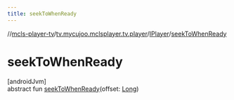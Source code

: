```yaml
---
title: seekToWhenReady
---
```

//[mcls-player-tv](../../../index.html)/[tv.mycujoo.mclsplayer.tv.player](../index.html)/[IPlayer](index.html)/[seekToWhenReady](seek-to-when-ready.html)



# seekToWhenReady



[androidJvm]\
abstract fun [seekToWhenReady](seek-to-when-ready.html)(offset: [Long](https://kotlinlang.org/api/latest/jvm/stdlib/kotlin/-long/index.html))




